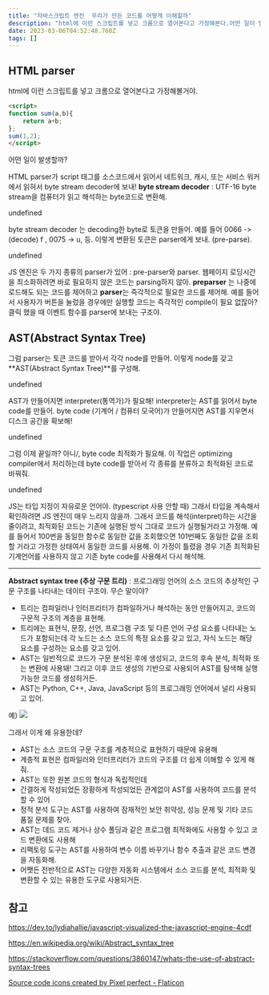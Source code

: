 ```yaml
---
title: "자바스크립트 엔진  우리가 만든 코드를 어떻게 이해할까"
description: "html에 이런 스크립트를 넣고 크롬으로 열어본다고 가정해본다.어떤 일이 발생할까HTML parser가 script 태그를 소스코드에서 읽어서 네트워크, 캐시, 또는 서비스 워커에서 읽혀서 byte stream decoder에 보내!byte stream decoder"
date: 2023-03-06T04:52:48.760Z
tags: []
---
```


## HTML parser
html에 이런 스크립트를 넣고 크롬으로 열어본다고 가정해볼거야.

```html
<script>
function sum(a,b){
	return a+b;
};
sum(1,2);
</script>
```

어떤 일이 발생할까?

HTML parser가 script 태그를 소스코드에서 읽어서 네트워크, 캐시, 또는 서비스 워커에서 읽혀서 byte stream decoder에 보내!
**byte stream decoder** : UTF-16 byte stream을 컴퓨터가 읽고 해석하는 byte코드로 변환해.

undefined

byte stream decoder 는 decoding한 byte로 토큰을 만들어.
예를 들어 0066 ->(decode) f , 0075 -> u, 등. 
이렇게 변환된 토큰은 parser에게 보내. (pre-parse). 

undefined

JS 엔진은 두 가지 종류의 parser가 있어 : pre-parser와 parser. 
웹페이지 로딩시간을 최소화하려면 바로 필요하지 않은 코드는 parsing하지 않아. 
**preparser** 는 나중에 로드해도 되는 코드를 제어하고
**parser**는 즉각적으로 필요한 코드를 제어해. 
예를 들어서 사용자가 버튼을 눌렀을 경우에만 실행할 코드는 즉각적인 compile이 필요 없잖아? 클릭 했을 때 이벤트 함수를 parser에 보내는 구조야. 

## AST(Abstract Syntax Tree)
그럼 parser는 토큰 코드를 받아서 각각 node를 만들어. 이렇게 node를 갖고 **AST(Abstract Syntax Tree)**를 구성해.

undefined

AST가 만들어지면 interpreter(통역가)가 필요해!
interpreter는 AST를 읽어서 byte code를 만들어. byte code (기계어 / 컴퓨터 모국어)가 만들어지면 AST를 지우면서 디스크 공간을 확보해!

undefined

그럼 이제 끝일까? 아니/, byte code 최적화가 필요해. 이 작업은 optimizing compiler에서 처리하는데 byte code를 받아서 각 종류를 분류하고 최적화된 코드로 바꿔줘. 

undefined

JS는 타입 지정이 자유로운 언어야. (typescript 사용 안할 때) 그래서 타입을 계속해서 확인하려면 JS 엔진이 매우 느리지 않을까. 
그래서 코드를 해석(interpret)하는 시간을 줄이려고, 최적화된 코드는 기존에 실행된 방식 그대로 코드가 실행될거라고 가정해. 예를 들어서 100번을 동일한 함수로 동일한 값을 조회했으면 101번째도 동일한 값을 조회할 거라고 가정한 상태여서 동일한 코드를 사용해. 이 가정이 틀렸을 경우 기존 최적화된 기계언어를 사용하지 않고 기존 byte code를 사용해서 다시 해석해. 

---

**Abstract syntax tree (추상 구문 트리)** : 프로그래밍 언어의 소스 코드의 추상적인 구문 구조를 나타내는 데이터 구조야.
무슨 말이야?
- 트리는 컴파일러나 인터프리터가 컴파일하거나 해석하는 동안 만들어지고, 코드의 구문적 구조의 계층을 표현해.
- 트리에는 표현식, 문장, 선언, 프로그램 구조 및 다른 언어 구성 요소를 나타내는 노드가 포함되는데 각 노드는 소스 코드의 특정 요소를 갖고 있고, 자식 노드는 해당 요소를 구성하는 요소를 갖고 있어.
- AST는 일반적으로 코드가 구문 분석된 후에 생성되고, 코드의 후속 분석, 최적화 또는 변환에 사용돼! 그리고 이후 코드 생성의 기반으로 사용되어 AST를 탐색해 실행 가능한 코드를 생성하거든.
- AST는 Python, C++, Java, JavaScript 등의 프로그래밍 언어에서 널리 사용되고 있어.

예)
![](/velogimages/b257a038-3677-42f2-a01d-43d9e62bf599-image.png)

그래서 이게 왜 유용한데?
- AST는 소스 코드의 구문 구조를 계층적으로 표현하기 때문에 유용해
- 계층적 표현은 컴파일러와 인터프리터가 코드의 구조를 더 쉽게 이해할 수 있게 해줘.
- AST는 또한 원본 코드의 형식과 독립적인데
- 간결하게 작성되었든 장황하게 작성되었든 관계없이 AST를 사용하여 코드를 분석할 수 있어
- 정적 분석 도구는 AST를 사용하여 잠재적인 보안 취약성, 성능 문제 및 기타 코드 품질 문제를 찾아.
- AST는 데드 코드 제거나 상수 폴딩과 같은 프로그램 최적화에도 사용할 수 있고 코드 변환에도 사용해
- 리팩토링 도구는 AST를 사용하여 변수 이름 바꾸기나 함수 추출과 같은 코드 변경을 자동화해.
- 어쨋든 전반적으로 AST는 다양한 자동화 시스템에서 소스 코드를 분석, 최적화 및 변환할 수 있는 유용한 도구로 사용되거든.

## 참고
https://dev.to/lydiahallie/javascript-visualized-the-javascript-engine-4cdf

https://en.wikipedia.org/wiki/Abstract_syntax_tree

https://stackoverflow.com/questions/3860147/whats-the-use-of-abstract-syntax-trees

<a href="https://www.flaticon.com/free-icons/source-code" title="source code icons">Source code icons created by Pixel perfect - Flaticon</a>
